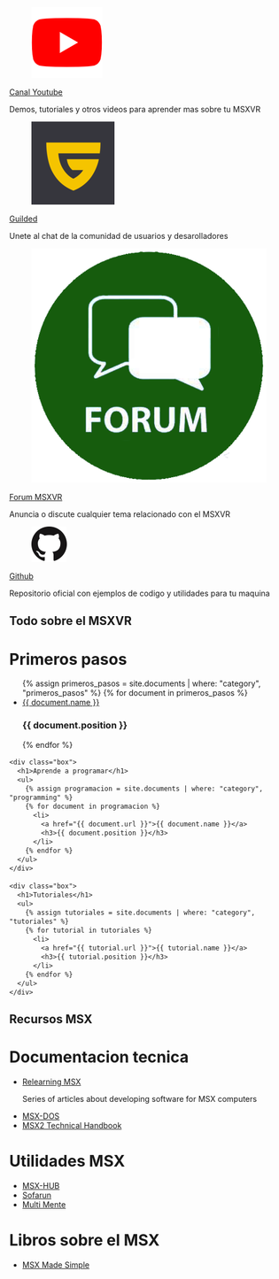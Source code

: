 ---
---
<div class="section">
  <div class="row">
    <div class="box-links">
      <div class="msxvr-link">
        <div class="msxvr-link-logo">
          <figure class="image is-64x64">
            <img src="assets/img/youtube-logo-2431.png">
          </figure>
        </div>
        <div class="msxvr-link-description">
          <a href="https://www.youtube.com/c/MSXVRComputer">Canal Youtube</a>
          <p>Demos, tutoriales y otros videos para aprender mas sobre tu MSXVR</p>
        </div>
      </div>
    </div>
    <div class="box-links">
      <div class="msxvr-link">
        <div class="msxvr-link-logo">
          <figure class="image is-64x64">
            <img src="assets/img/guilded-logo-reco.png">
          </figure>
        </div>
        <div class="msxvr-link-description">
          <a href="https://www.guilded.gg/i/pPAaqQaE">Guilded</a>
          <p>Unete al chat de la comunidad de usuarios y desarolladores</p>
        </div>
      </div>
    </div>
    <div class="box-links">
      <div class="msxvr-link">
        <div class="msxvr-link-logo">
          <figure class="image is-64x64">
            <img src="assets/img/forum-icon-23.jpeg">
          </figure>
        </div>
        <div class="msxvr-link-description">
          <a href="http://msxvr.es/doc/forum/">Forum MSXVR</a>
          <p>Anuncia o discute cualquier tema relacionado con el MSXVR</p>
        </div>
      </div>
    </div>
    <div class="box-links">
      <div class="msxvr-link">
        <div class="msxvr-link-logo">
          <figure class="image is-64x64">
            <img src="assets/img/GitHub-Mark-64px.png">
          </figure>
        </div>
        <div class="msxvr-link-description">
          <a href="https://github.com/msxvr">Github</a>
          <p>Repositorio oficial con ejemplos de codigo y utilidades para tu maquina</p>
        </div>
      </div>
    </div>
  </div>
</div>

<div class="section">
  <div class="section-header">
    <h2>Todo sobre el MSXVR</h2>
  </div>
  <div class="row">
    <div class="box">
      <h1>Primeros pasos</h1>
      <ul>
      {% assign primeros_pasos = site.documents | where: "category", "primeros_pasos" %}
        {% for document in primeros_pasos %}
          <li>
            <a href="{{ document.url }}">{{ document.name }}</a>
            <h3>{{ document.position }}</h3>
          </li>
        {% endfor %}
      </ul>
    </div>

    <div class="box">
      <h1>Aprende a programar</h1>
      <ul>
        {% assign programacion = site.documents | where: "category", "programming" %}
        {% for document in programacion %}
          <li>
            <a href="{{ document.url }}">{{ document.name }}</a>
            <h3>{{ document.position }}</h3>
          </li>
        {% endfor %}
      </ul>
    </div>

    <div class="box">
      <h1>Tutoriales</h1>
      <ul>
        {% assign tutoriales = site.documents | where: "category", "tutoriales" %}
        {% for tutorial in tutoriales %}
          <li>
            <a href="{{ tutorial.url }}">{{ tutorial.name }}</a>
            <h3>{{ tutorial.position }}</h3>
          </li>
        {% endfor %}
      </ul>
    </div>
  </div>
</div>

<div class="section">
  <div class="section-header">
   <h2>Recursos MSX</h2>
  </div>
  <div class="row">
    <div class="box">
      <h1>Documentacion tecnica</h1>
      <ul>
          <li>
            <a href="http://www.lavandeira.net/relearning-msx/">Relearning MSX</a>
            <p>Series of articles about developing software for MSX computers</p>
          </li>
          <li>
            <a href="https://books.google.com/books/about/MSX_Made_Simple.html?id=Qo-GDAAAQBAJ">MSX-DOS</a>
          </li>
          <li>
            <a href="https://konamiman.github.io/MSX2-Technical-Handbook/">MSX2 Technical Handbook</a>
          </li>
      </ul>
    </div>
      <div class="box">
      <h1>Utilidades MSX</h1>
      <ul>
          <li>
            <a href="https://books.google.com/books/about/MSX_Made_Simple.html?id=Qo-GDAAAQBAJ">MSX-HUB</a>
          </li>
          <li>
            <a href="https://www.louthrax.net/mgr/">Sofarun</a>
          </li>
          <li>
            <a href="https://www.msx.org/wiki/MultiMente">Multi Mente</a>
          </li>
      </ul>
    </div>
    <div class="box">
      <h1>Libros sobre el MSX</h1>
      <ul>
          <li>
            <a href="https://books.google.com/books/about/MSX_Made_Simple.html?id=Qo-GDAAAQBAJ">MSX Made Simple</a>
          </li>
      </ul>
    </div>
  </div>
</div>